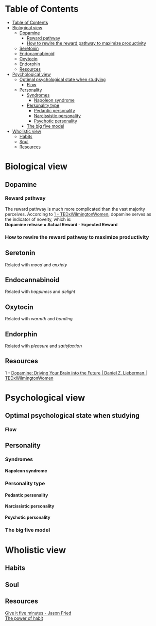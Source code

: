 # Table of Contents
- [Table of Contents](#table-of-contents)
- [Biological view](#biological-view)
  - [Dopamine](#dopamine)
    - [Reward pathway](#reward-pathway)
    - [How to rewire the reward pathway to maximize productivity](#how-to-rewire-the-reward-pathway-to-maximize-productivity)
  - [Seretonin](#seretonin)
  - [Endocannabinoid](#endocannabinoid)
  - [Oxytocin](#oxytocin)
  - [Endorphin](#endorphin)
  - [Resources](#resources)
- [Psychological view](#psychological-view)
  - [Optimal psychological state when studying](#optimal-psychological-state-when-studying)
    - [Flow](#flow)
  - [Personality](#personality)
    - [Syndromes](#syndromes)
      - [Napoleon syndrome](#napoleon-syndrome)
    - [Personality type](#personality-type)
      - [Pedantic personality](#pedantic-personality)
      - [Narcissistic personality](#narcissistic-personality)
      - [Psychotic personality](#psychotic-personality)
    - [The big five model](#the-big-five-model)
- [Wholistic view](#wholistic-view)
  - [Habits](#habits)
  - [Soul](#soul)
  - [Resources](#resources-1)
# Biological view
## Dopamine
### Reward pathway
The reward pathway is much more complicated than the vast majority perceives.
According to [1 - TEDxWilmingtonWomen](#resources), dopamine serves as the indicator of novelty, which is:  
**Dopamine release = Actual Reward - Expected Reward**



### How to rewire the reward pathway to maximize productivity

## Seretonin
Related with *mood* and *anxiety*

## Endocannabinoid
Related with *happiness* and *delight*

## Oxytocin
Related with *warmth* and *bonding*

## Endorphin
Related with *pleasure* and *satisfaction*

## Resources
1 - [Dopamine: Driving Your Brain into the Future | Daniel Z. Lieberman | TEDxWilmingtonWomen](https://www.youtube.com/watch?v=sj6R1Tcjsl8)

# Psychological view
## Optimal psychological state when studying
### Flow
## Personality
### Syndromes
#### Napoleon syndrome
### Personality type
#### Pedantic personality 
#### Narcissistic personality
#### Psychotic personality
### The big five model


# Wholistic view
## Habits 
## Soul

## Resources
[Give it five minutes - Jason Fried](https://signalvnoise.com/posts/3124-give-it-five-minutes?ck_subscriber_id=849508356)  
[The power of habit](https://www.amazon.com/Power-Habit-What-Life-Business/dp/081298160X)